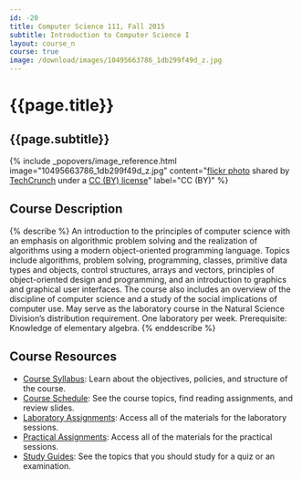 ```yaml
---
id: -20
title: Computer Science 111, Fall 2015
subtitle: Introduction to Computer Science I
layout: course_n
course: true
image: /download/images/10495663786_1db299f49d_z.jpg
---
```


# {{page.title}}
## {{page.subtitle}}

<!-- Include header image -->
{% include _popovers/image_reference.html image="10495663786_1db299f49d_z.jpg" content="<a title='TechCrunch Disrupt Europe Hackathon' href='http://flickr.com/photos/techcrunch/10495663786'>flickr photo</a> shared by <a href='http://flickr.com/people/techcrunch'>TechCrunch</a> under a <a href='http://creativecommons.org/licenses/by/2.0/'>CC (BY) license</a>" label="CC (BY)" %}

## Course Description

{% describe %}
An introduction to the principles of computer science with an emphasis on algorithmic problem solving and the
realization of algorithms using a modern object-oriented programming language. Topics include algorithms, problem
solving, programming, classes, primitive data types and objects, control structures, arrays and vectors, principles of
object-oriented design and programming, and an introduction to graphics and graphical user interfaces. The course also
includes an overview of the discipline of computer science and a study of the social implications of computer use. May
serve as the laboratory course in the Natural Science Division’s distribution requirement. One laboratory per week.
Prerequisite: Knowledge of elementary algebra.
{% enddescribe %}

## Course Resources

<ul class="fa-ul">

<li><i class="fa-li fa fa-arrow-right"></i><a href="{{site.baseurl}}teaching/cs111F2015/provide/syllabus/cs111F2015_syllabus.pdf"
class="major">Course Syllabus</a>: Learn about the objectives, policies, and structure of the course.

<li><i class="fa-li fa fa-arrow-right"></i><a href="{{site.baseurl}}teaching/cs111F2015/schedule/"
class="major">Course Schedule</a>: See the course topics, find reading assignments, and review slides.

<li><i class="fa-li fa fa-arrow-right"></i><a href="{{site.baseurl}}teaching/cs111F2015/laboratories/"
class="major">Laboratory Assignments</a>: Access all of the materials for the laboratory sessions.

<li><i class="fa-li fa fa-arrow-right"></i><a href="{{site.baseurl}}teaching/cs111F2015/practicals/"
class="major">Practical Assignments</a>: Access all of the materials for the practical sessions.

<li><i class="fa-li fa fa-arrow-right"></i><a href="{{site.baseurl}}teaching/cs111F2015/studyguides/"
class="major">Study Guides</a>: See the topics that you should study for a quiz or an examination.

</ul>

